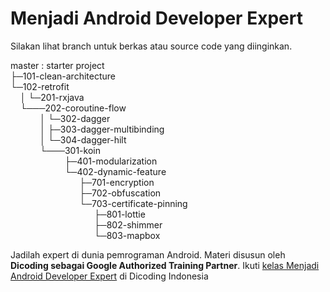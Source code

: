 # Menjadi Android Developer Expert

Silakan lihat branch untuk berkas atau source code yang diinginkan.

master : starter project\
├─101-clean-architecture\
└─102-retrofit\
&nbsp; &nbsp;  │ └─201-rxjava\
&nbsp; &nbsp;  └───202-coroutine-flow\
&nbsp; &nbsp; &nbsp; &nbsp; &nbsp; &nbsp;      │ └─302-dagger\
&nbsp; &nbsp; &nbsp; &nbsp; &nbsp; &nbsp;      │    ├─303-dagger-multibinding\
&nbsp; &nbsp; &nbsp; &nbsp; &nbsp; &nbsp;      │    └─304-dagger-hilt\
&nbsp; &nbsp; &nbsp; &nbsp; &nbsp; &nbsp;      └───301-koin\
&nbsp; &nbsp; &nbsp; &nbsp; &nbsp; &nbsp; &nbsp; &nbsp; &nbsp; &nbsp; &nbsp;            ├─401-modularization\
&nbsp; &nbsp; &nbsp; &nbsp; &nbsp; &nbsp; &nbsp; &nbsp; &nbsp; &nbsp; &nbsp;            └─402-dynamic-feature\
&nbsp; &nbsp; &nbsp; &nbsp; &nbsp; &nbsp; &nbsp; &nbsp; &nbsp; &nbsp; &nbsp; &nbsp; &nbsp; &nbsp;              ├─701-encryption\
&nbsp; &nbsp; &nbsp; &nbsp; &nbsp; &nbsp; &nbsp; &nbsp; &nbsp; &nbsp; &nbsp; &nbsp; &nbsp; &nbsp;              ├─702-obfuscation\
&nbsp; &nbsp; &nbsp; &nbsp; &nbsp; &nbsp; &nbsp; &nbsp; &nbsp; &nbsp; &nbsp; &nbsp; &nbsp; &nbsp;              └─703-certificate-pinning\
&nbsp; &nbsp; &nbsp; &nbsp; &nbsp; &nbsp; &nbsp; &nbsp; &nbsp; &nbsp; &nbsp; &nbsp; &nbsp; &nbsp; &nbsp; &nbsp; &nbsp;                ├─801-lottie\
&nbsp; &nbsp; &nbsp; &nbsp; &nbsp; &nbsp; &nbsp; &nbsp; &nbsp; &nbsp; &nbsp; &nbsp; &nbsp; &nbsp; &nbsp; &nbsp; &nbsp;                ├─802-shimmer\
&nbsp; &nbsp; &nbsp; &nbsp; &nbsp; &nbsp; &nbsp; &nbsp; &nbsp; &nbsp; &nbsp; &nbsp; &nbsp; &nbsp; &nbsp; &nbsp; &nbsp;                └─803-mapbox

Jadilah expert di dunia pemrograman Android. Materi disusun oleh **Dicoding sebagai Google Authorized Training Partner**.
Ikuti [kelas Menjadi Android Developer Expert](https://www.dicoding.com/academies/165/) di Dicoding Indonesia

